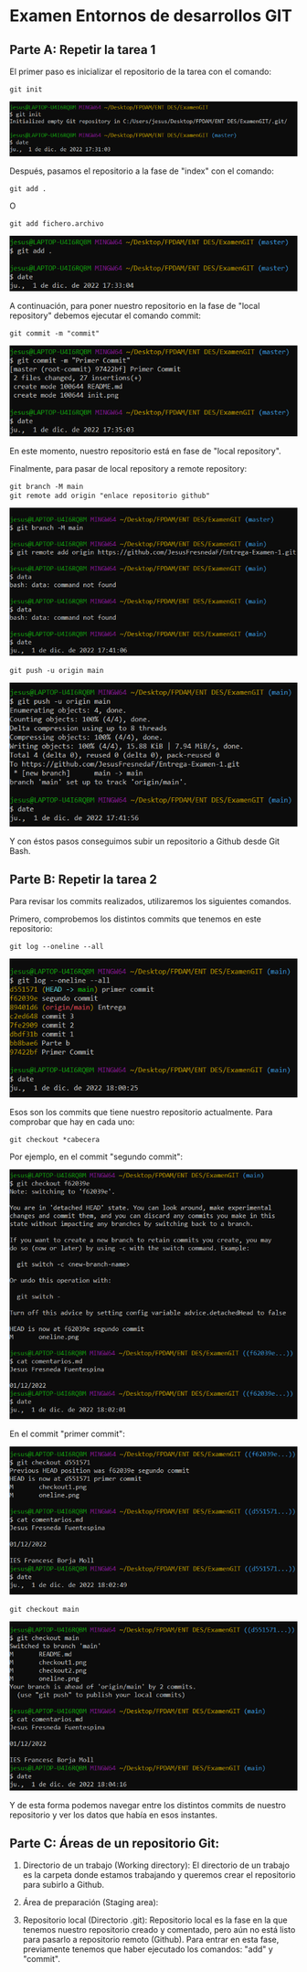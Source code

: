 # Examen Entornos de desarrollos GIT

## Parte A: Repetir la tarea 1

El primer paso es inicializar el repositorio de la tarea con el comando:

~~~
git init
~~~

![](init.png)

Después, pasamos el repositorio a la fase de "index" con el comando:


~~~
git add .
~~~

O

~~~
git add fichero.archivo
~~~

![](add.png)

A continuación, para poner nuestro repositorio en la fase de "local repository" debemos ejecutar el comando commit:

~~~
git commit -m "commit"
~~~
![](commit.png)

En este momento, nuestro repositorio está en fase de "local repository".

Finalmente, para pasar de local repository a remote repository:

~~~
git branch -M main
git remote add origin "enlace repositorio github"
~~~

![](origin-main.png)

~~~
git push -u origin main
~~~

![](push.png)

Y con éstos pasos conseguimos subir un repositorio a Github desde Git Bash.

## Parte B: Repetir la tarea 2

Para revisar los commits realizados, utilizaremos los siguientes comandos.

Primero, comprobemos los distintos commits que tenemos en este repositorio: 

~~~
git log --oneline --all
~~~

![](oneline.png)

Esos son los commits que tiene nuestro repositorio actualmente. Para comprobar que hay en cada uno:

~~~
git checkout *cabecera
~~~

Por ejemplo, en el commit "segundo commit":

![](checkout1.png)

En el commit "primer commit":

![](checkout2.png)

~~~
git checkout main
~~~

![](checkoutactual.png)

Y de esta forma podemos navegar entre los distintos commits de nuestro repositorio y ver los datos que había en esos instantes.

## Parte C: Áreas de un repositorio Git:

1. Directorio de un trabajo (Working directory):
   El directorio de un trabajo es la carpeta donde estamos trabajando y queremos crear el repositorio para subirlo a Github.
 
2. Área de preparación (Staging area):
   
3. Repositorio local (Directorio .git):
   Repositorio local es la fase en la que tenemos nuestro repositorio creado y comentado, pero aún no está listo para pasarlo a repositorio remoto (Github). Para entrar en esta fase, previamente tenemos que haber ejecutado los comandos: "add" y "commit".